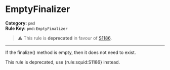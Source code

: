 
# EmptyFinalizer
**Category:** `pmd`<br/>
**Rule Key:** `pmd:EmptyFinalizer`<br/>
> :warning: This rule is **deprecated** in favour of [S1186](https://rules.sonarsource.com/java/RSPEC-1186).

-----

<p>If the finalize() method is empty, then it does not need to exist.</p>

<p>
  This rule is deprecated, use {rule:squid:S1186} instead.
</p>

